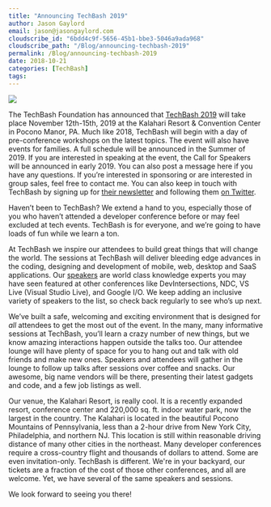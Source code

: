 ```yaml
---
title: "Announcing TechBash 2019"
author: Jason Gaylord
email: jason@jasongaylord.com
cloudscribe_id: "6bdd4c9f-5656-45b1-bbe3-5046a9ada968"
cloudscribe_path: "/Blog/announcing-techbash-2019"
permalink: /Blog/announcing-techbash-2019
date: 2018-10-21
categories: [TechBash]
tags: 
---
```


![](https://cdn.jasongaylord.com/images/techbash/2019/techbash2019devconf.png)

The TechBash Foundation has announced that [TechBash 2019](https://jasong.us/techbash) will take place November 12th-15th, 2019 at the Kalahari Resort & Convention Center in Pocono Manor, PA. Much like 2018, TechBash will begin with a day of pre-conference workshops on the latest topics. The event will also have events for families. A full schedule will be announced in the Summer of 2019. If you are interested in speaking at the event, the Call for Speakers will be announced in early 2019. You can also post a message here if you have any questions. If you’re interested in sponsoring or are interested in group sales, feel free to contact me. You can also keep in touch with TechBash by signing up for [their newsletter](https://jasong.us/tbnewsletter) and following them [on Twitter](https://jasong.us/tbtwitter).

Haven’t been to TechBash? We extend a hand to you, especially those of you who haven’t attended a developer conference before or may feel excluded at tech events. TechBash is for everyone, and we’re going to have loads of fun while we learn a ton.

At TechBash we inspire our attendees to build great things that will change the world. The sessions at TechBash will deliver bleeding edge advances in the coding, designing and development of mobile, web, desktop and SaaS applications. Our [speakers](https://jasong.us/tbspeakers) are world class knowledge experts you may have seen featured at other conferences like DevIntersections, NDC, VS Live (Visual Studio Live), and Google I/O. We keep adding an inclusive variety of speakers to the list, so check back regularly to see who’s up next. 

We’ve built a safe, welcoming and exciting environment that is designed for *all* attendees to get the most out of the event. In the many, many informative sessions at TechBash, you’ll learn a crazy number of new things, but we know amazing interactions happen outside the talks too. Our attendee lounge will have plenty of space for you to hang out and talk with old friends and make new ones. Speakers and attendees will gather in the lounge to follow up talks after sessions over coffee and snacks. Our awesome, big name vendors will be there, presenting their latest gadgets and code, and a few job listings as well. 

Our venue, the Kalahari Resort, is really cool. It is a recently expanded resort, conference center and 220,000 sq. ft. indoor water park, now the largest in the country. The Kalahari is located in the beautiful Pocono Mountains of Pennsylvania, less than a 2-hour drive from New York City, Philadelphia, and northern NJ. This location is still within reasonable driving distance of many other cities in the northeast. Many developer conferences require a cross-country flight and thousands of dollars to attend. Some are even invitation-only. TechBash is different. We're in your backyard, our tickets are a fraction of the cost of those other conferences, and all are welcome. Yet, we have several of the same speakers and sessions. 

We look forward to seeing you there! 

